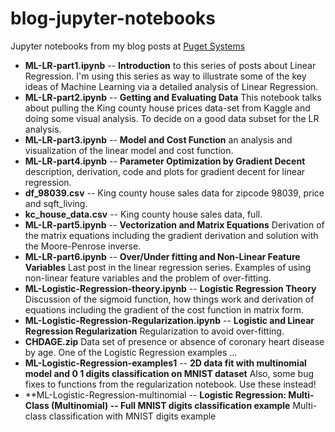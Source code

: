 # blog-jupyter-notebooks
Jupyter notebooks from my blog posts at [Puget Systems](https://www.pugetsystems.com/all_hpc.php)

- **ML-LR-part1.ipynb** -- **Introduction** to this series of posts about Linear Regression. I'm using this series as way to illustrate some of the key ideas of Machine Learning via a detailed analysis of Linear Regression.
- **ML-LR-part2.ipynb** -- **Getting and Evaluating Data** This notebook talks about pulling the King county house prices data-set from Kaggle and doing some visual analysis. To decide on a good data subset for the LR analysis.
- **ML-LR-part3.ipynb** -- **Model and Cost Function** an analysis and visualization of the linear model and cost function.
- **ML-LR-part4.ipynb** -- **Parameter Optimization by Gradient Decent** description, derivation, code and plots for gradient decent for linear regression.
- **df_98039.csv** -- King county house sales data for zipcode 98039, price and sqft_living.
- **kc_house_data.csv** -- King county house sales data, full.
- **ML-LR-part5.ipynb** -- **Vectorization and Matrix Equations** Derivation of the matrix equations including the gradient derivation and solution with the Moore-Penrose inverse.
- **ML-LR-part6.ipynb** -- **Over/Under fitting and Non-Linear Feature Variables** Last post in the linear regression series. Examples of using non-linear feature variables and the problem of over-fitting.
- **ML-Logistic-Regression-theory.ipynb** -- **Logistic Regression Theory** Discussion of the sigmoid function, how things work and derivation of equations including the gradient of the cost function in matrix form.
- **ML-Logistic-Regression-Regularization.ipynb** -- **Logistic and Linear Regression Regularization** Regularization to avoid over-fitting.
- **CHDAGE.zip** Data set of presence or absence of coronary heart disease by age. One of the Logistic Regression examples ...
- **ML-Logistic-Regression-examples1** -- **2D data fit with multinomial model and 0 1 digits classification on MNIST dataset**  Also, some bug fixes to functions from the regularization notebook. Use these instead!  
- **ML-Logistic-Regression-multinomial -- **Logistic Regression: Multi-Class (Multinomial) -- Full MNIST digits classification example**  Multi-class classification with MNIST digits example

